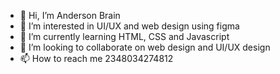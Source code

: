 - 👋 Hi, I’m Anderson Brain
- 👀 I’m interested in UI/UX and web design using figma
- 🌱 I’m currently learning HTML, CSS and Javascript
- 💞️ I’m looking to collaborate on web design and UI/UX design 
- 📫 How to reach me 2348034274812

<!---
colepale/colepale is a ✨ special ✨ repository because its `README.md` (this file) appears on your GitHub profile.
You can click the Preview link to take a look at your changes.
--->
